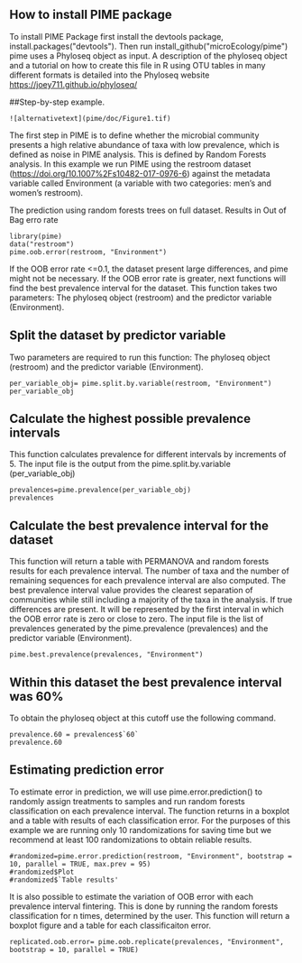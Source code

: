 ## How to install PIME package

To install PIME Package first install the devtools package, install.packages("devtools"). Then run
install_github("microEcology/pime")
pime uses a Phyloseq object as input. A description of the phyloseq object and a tutorial on how to create this file in R using OTU tables in many different formats is detailed into the Phyloseq website https://joey711.github.io/phyloseq/ 

##Step-by-step example.

```{r}
![alternativetext](pime/doc/Figure1.tif)

```
The first step in PIME is to define whether the microbial community presents a high relative abundance of taxa with low prevalence, which is defined as noise in PIME analysis. This is defined by Random Forests analysis. In this example we run PIME using the restroom dataset (https://doi.org/10.1007%2Fs10482-017-0976-6) against the metadata variable called Environment (a variable with two categories: men’s and women’s restroom). 

The prediction using random forests trees on full dataset. Results in Out of Bag erro rate

```{r}
library(pime)
data("restroom")
pime.oob.error(restroom, "Environment")
```
If the OOB error rate <=0.1, the dataset present large differences, and pime might not be necessary. 
If the OOB error rate is greater, next functions will find the best prevalence interval for the dataset.
This function takes two parameters: The phyloseq object (restroom) and the predictor variable (Environment).

## Split the dataset by predictor variable
Two parameters are required to run this function: The phyloseq object (restroom) and the predictor variable (Environment).
```{r}
per_variable_obj= pime.split.by.variable(restroom, "Environment")
per_variable_obj
```

## Calculate the highest possible prevalence intervals
This function calculates prevalence for different intervals by increments of 5. 
The input file is the output from the pime.split.by.variable (per_variable_obj)
```{r}
prevalences=pime.prevalence(per_variable_obj)
prevalences
```

## Calculate the best prevalence interval for the dataset 
This function will return a table with PERMANOVA  and random forests results for each prevalence interval. The number of taxa and the number of remaining sequences for each prevalence interval are also computed. 
The best prevalence interval value provides the clearest separation of communities while still including a majority of the taxa in the analysis. If true differences are present.
It will be represented by the first interval in which the OOB error rate is zero or close to zero.
The input file is the list of prevalences generated by the pime.prevalence (prevalences) and the predictor variable (Environment).
```{r}
pime.best.prevalence(prevalences, "Environment")
```
## Within this dataset the best prevalence interval was 60%
To obtain the phyloseq object at this cutoff use the following command.

```{r}
prevalence.60 = prevalences$`60`
prevalence.60
```
## Estimating prediction error
To estimate error in prediction, we will use pime.error.prediction() to randomly assign treatments to samples and run random forests classification on each prevalence interval. The function returns in a boxplot and a table with results of each classification error. For the purposes of this example we are running only 10 randomizations for saving time but we recommend at least 100 randomizations to obtain reliable results.
```{r}
#randomized=pime.error.prediction(restroom, "Environment", bootstrap = 10, parallel = TRUE, max.prev = 95)
#randomized$Plot
#randomized$`Table results'
```
It is also possible to estimate the variation of OOB error with each prevalence interval fintering. This is done by running the random forests classification for n times, determined by the user. This function will return a boxplot figure and a table for each classificaiton error.
```{r}
replicated.oob.error= pime.oob.replicate(prevalences, "Environment", bootstrap = 10, parallel = TRUE)
